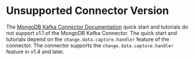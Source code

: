 # Unsupported Connector Version

The [MongoDB Kafka Connector Documentation](https://docs.mongodb.com/kafka-connector/current/)
quick start and tutorials do not support v1.1 of the MongoDB Kafka Connector. The quick start and tutorials depend on the
`change.data.capture.handler` feature of the connector. The connector supports
the `change.data.capture.handler` feature in v1.4 and later.
